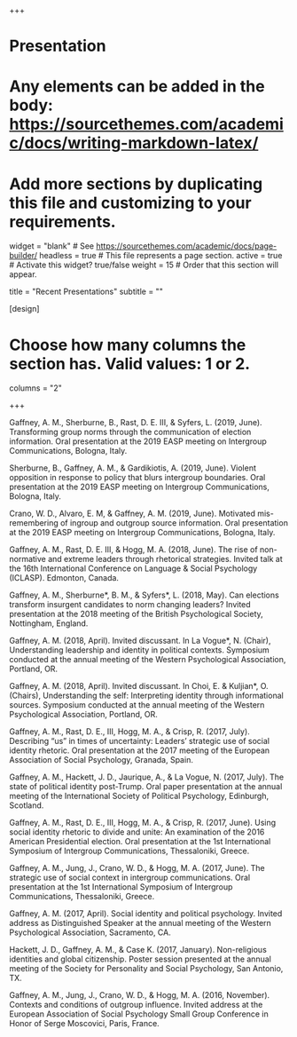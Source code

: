 +++
# Presentation
# Any elements can be added in the body: https://sourcethemes.com/academic/docs/writing-markdown-latex/
# Add more sections by duplicating this file and customizing to your requirements.

widget = "blank"  # See https://sourcethemes.com/academic/docs/page-builder/
headless = true  # This file represents a page section.
active = true  # Activate this widget? true/false
weight = 15  # Order that this section will appear.

title = "Recent Presentations"
subtitle = ""

[design]
  # Choose how many columns the section has. Valid values: 1 or 2.
  columns = "2"

+++

Gaffney, A. M., Sherburne, B., Rast, D. E. III, & Syfers, L. (2019, June). Transforming group norms through the communication of election information. Oral presentation at the 2019 EASP meeting on Intergroup Communications, Bologna, Italy.

Sherburne, B., Gaffney, A. M., & Gardikiotis, A. (2019, June). Violent opposition in response to policy that blurs intergroup boundaries. Oral presentation at the 2019 EASP meeting on Intergroup Communications, Bologna, Italy.

Crano, W. D., Alvaro, E. M, & Gaffney, A. M. (2019, June). Motivated mis-remembering of ingroup and outgroup source information. Oral presentation at the 2019 EASP meeting on Intergroup Communications, Bologna, Italy.

Gaffney, A. M., Rast, D. E. III, & Hogg, M. A. (2018, June). The rise of non-normative and extreme leaders through rhetorical strategies. Invited talk at the 16th International Conference on Language & Social Psychology (ICLASP). Edmonton, Canada.

Gaffney, A. M., Sherburne*, B. M., & Syfers*, L. (2018, May). Can elections transform insurgent candidates to norm changing leaders? Invited presentation at the 2018 meeting of the British Psychological Society, Nottingham, England.

Gaffney, A. M. (2018, April). Invited discussant. In La Vogue*, N. (Chair), Understanding leadership and identity in political contexts. Symposium conducted at the annual meeting of the Western Psychological Association, Portland, OR.

Gaffney, A. M. (2018, April). Invited discussant. In Choi, E. & Kuljian*, O. (Chairs), Understanding the self: Interpreting identity through informational sources. Symposium conducted at the annual meeting of the Western Psychological Association, Portland, OR.

Gaffney, A. M., Rast, D. E., III, Hogg, M. A., & Crisp, R. (2017, July). Describing “us” in times of uncertainty: Leaders’ strategic use of social identity rhetoric. Oral presentation at the 2017 meeting of the European Association of Social Psychology, Granada, Spain.

Gaffney, A. M., Hackett, J. D., Jaurique, A., & La Vogue, N. (2017, July). The state of political identity post-Trump. Oral paper presentation at the annual meeting of the International Society of Political Psychology, Edinburgh, Scotland.

Gaffney, A. M., Rast, D. E., III, Hogg, M. A., & Crisp, R. (2017, June). Using social identity rhetoric to divide and unite: An examination of the 2016 American Presidential election. Oral presentation at the 1st International Symposium of Intergroup Communications, Thessaloniki, Greece.

Gaffney, A. M., Jung, J., Crano, W. D., & Hogg, M. A. (2017, June). The strategic use of social context in intergroup communications. Oral presentation at the 1st International Symposium of Intergroup Communications, Thessaloniki, Greece.

Gaffney, A. M. (2017, April). Social identity and political psychology. Invited address as Distinguished Speaker at the annual meeting of the Western Psychological Association, Sacramento, CA.

Hackett, J. D., Gaffney, A. M., & Case K. (2017, January). Non-religious identities and global citizenship. Poster session presented at the annual meeting of the Society for Personality and Social Psychology, San Antonio, TX.

Gaffney, A. M., Jung, J., Crano, W. D., & Hogg, M. A. (2016, November). Contexts and conditions of outgroup influence. Invited address at the European Association of Social Psychology Small Group Conference in Honor of Serge Moscovici, Paris, France.
